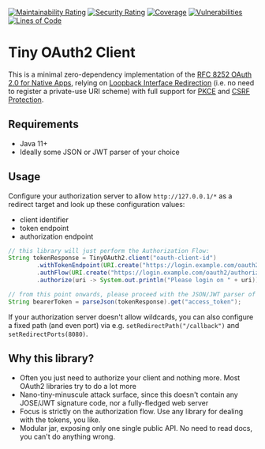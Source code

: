 [![Maintainability Rating](https://sonarcloud.io/api/project_badges/measure?project=coffeelibs_tiny-oauth2-client&metric=sqale_rating)](https://sonarcloud.io/summary/new_code?id=coffeelibs_tiny-oauth2-client)
[![Security Rating](https://sonarcloud.io/api/project_badges/measure?project=coffeelibs_tiny-oauth2-client&metric=security_rating)](https://sonarcloud.io/summary/new_code?id=coffeelibs_tiny-oauth2-client)
[![Coverage](https://sonarcloud.io/api/project_badges/measure?project=coffeelibs_tiny-oauth2-client&metric=coverage)](https://sonarcloud.io/summary/new_code?id=coffeelibs_tiny-oauth2-client)
[![Vulnerabilities](https://sonarcloud.io/api/project_badges/measure?project=coffeelibs_tiny-oauth2-client&metric=vulnerabilities)](https://sonarcloud.io/summary/new_code?id=coffeelibs_tiny-oauth2-client)
[![Lines of Code](https://sonarcloud.io/api/project_badges/measure?project=coffeelibs_tiny-oauth2-client&metric=ncloc)](https://sonarcloud.io/summary/new_code?id=coffeelibs_tiny-oauth2-client)

# Tiny OAuth2 Client

This is a minimal zero-dependency implementation of the [RFC 8252 OAuth 2.0 for Native Apps](https://datatracker.ietf.org/doc/html/rfc8252), relying
on [Loopback Interface Redirection](https://datatracker.ietf.org/doc/html/rfc8252#section-7.3) (i.e. no need to register a private-use URI scheme) with full
support for [PKCE](https://datatracker.ietf.org/doc/html/rfc8252#section-8.1) and [CSRF Protection](https://datatracker.ietf.org/doc/html/rfc8252#section-8.9).

## Requirements

* Java 11+
* Ideally some JSON or JWT parser of your choice

## Usage

Configure your authorization server to allow `http://127.0.0.1/*` as a redirect target and look up these configuration values:

* client identifier
* token endpoint
* authorization endpoint

```java
// this library will just perform the Authorization Flow:
String tokenResponse = TinyOAuth2.client("oauth-client-id")
		.withTokenEndpoint(URI.create("https://login.example.com/oauth2/token"))
		.authFlow(URI.create("https://login.example.com/oauth2/authorize"))
		.authorize(uri -> System.out.println("Please login on " + uri));

// from this point onwards, please proceed with the JSON/JWT parser of your choice: 
String bearerToken = parseJson(tokenResponse).get("access_token");
```

If your authorization server doesn't allow wildcards, you can also configure a fixed path (and even port) via e.g. `setRedirectPath("/callback")` and `setRedirectPorts(8080)`.

## Why this library?

* Often you just need to authorize your client and nothing more. Most OAuth2 libraries try to do a lot more
* Nano-tiny-minuscule attack surface, since this doesn't contain any JOSE/JWT signature code, nor a fully-fledged web server
* Focus is strictly on the authorization flow. Use any library for dealing with the tokens, you like.
* Modular jar, exposing only one single public API. No need to read docs, you can't do anything wrong.